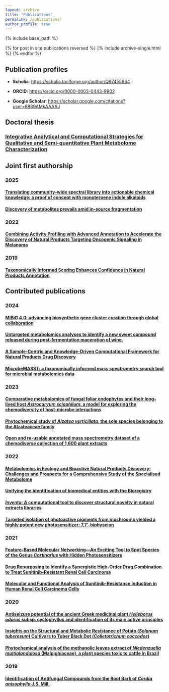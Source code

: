 ```yaml
---
layout: archive
title: "Publications"
permalink: /publications/
author_profile: true
---
```


{% include base_path %}

{% for post in site.publications reversed %}
{% include archive-single.html %}
{% endfor %}

## Publication profiles

* **Scholia**: <https://scholia.toolforge.org/author/Q97455964>

* **ORCID**: <https://orcid.org/0000-0003-0443-9902>

* **Google Scholar**: <https://scholar.google.com/citations?user=8889AMkAAAAJ>

## Doctoral thesis

### [Integrative Analytical and Computational Strategies for Qualitative and Semi-quantitative Plant Metabolome Characterization](https://doi.org/10.13097/archive-ouverte/unige:165668)

## Joint first authorship

### 2025

#### [Translating community‑wide spectral library into actionable chemical knowledge: a proof of concept with monoterpene indole alkaloids](https://doi.org/10.1186/s13321-025-01009-0)

#### [Discovery of metabolites prevails amid in-source fragmentation](https://doi.org/10.1038/s42255-025-01239-4)

### 2022

#### [Combining Activity Profiling with Advanced Annotation to Accelerate the Discovery of Natural Products Targeting Oncogenic Signaling in Melanoma](https://doi.org/10.1021/acs.jnatprod.2c00146)

### 2019

#### [Taxonomically Informed Scoring Enhances Confidence in Natural Products Annotation](https://doi.org/10.3389/fpls.2019.01329)

## Contributed publications

### 2024

#### [MIBiG 4.0: advancing biosynthetic gene cluster curation through global collaboration](https://doi.org/10.1093/nar/gkae1115)

#### [Untargeted metabolomics analyses to identify a new sweet compound released during post-fermentation maceration of wine.](https://doi.org/10.1016/j.foodchem.2024.140801_bb0005)

#### [A Sample-Centric and Knowledge-Driven Computational Framework for Natural Products Drug Discovery](https://doi.org/10.1021/acscentsci.3c00800)

#### [MicrobeMASST: a taxonomically informed mass spectrometry search tool for microbial metabolomics data](https://doi.org/10.1038/s41564-023-01575-9)

### 2023

#### [Comparative metabolomics of fungal foliar endophytes and their long-lived host *Astrocaryum sciophilum*: a model for exploring the chemodiversity of host-microbe interactions](https://doi.org/10.3389/fpls.2023.1278745)

#### [Phytochemical study of *Alzatea verticillata*, the sole species belonging to the Alzateaceae family](https://doi.org/10.3389/fntpr.2023.1147195)

#### [Open and re-usable annotated mass spectrometry dataset of a chemodiverse collection of 1,600 plant extracts](https://doi.org/10.1093/gigascience/giac124)

### 2022

#### [Metabolomics in Ecology and Bioactive Natural Products Discovery: Challenges and Prospects for a Comprehensive Study of the Specialised Metabolome](https://doi.org/10.2533/chimia.2022.954)

#### [Unifying the identification of biomedical entities with the Bioregistry](https://doi.org/10.1038/s41597-022-01807-3)

#### [*Inventa*: A computational tool to discover structural novelty in natural extracts libraries](https://doi.org/10.3389/fmolb.2022.1028334)

#### [Targeted isolation of photoactive pigments from mushrooms yielded a highly potent new photosensitizer: 7,7′-biphyscion](https://doi.org/10.1038/s41598-022-04975-9)

### 2021

#### [Feature-Based Molecular Networking—An Exciting Tool to Spot Species of the Genus *Cortinarius* with Hidden Photosensitizers](https://doi.org/10.3390/metabo11110791)

#### [Drug Repurposing to Identify a Synergistic High-Order Drug Combination to Treat Sunitinib-Resistant Renal Cell Carcinoma](https://doi.org/10.3390/cancers13163978)

#### [Molecular and Functional Analysis of Sunitinib-Resistance Induction in Human Renal Cell Carcinoma Cells](https://doi.org/10.3390/ijms22126467)

### 2020

#### [Antiseizure potential of the ancient Greek medicinal plant *Helleborus odorus* subsp. cyclophyllus and identification of its main active principles](https://doi.org/10.1016/j.jep.2020.112954)

#### [Insights on the Structural and Metabolic Resistance of Potato (*Solanum tuberosum*) Cultivars to Tuber Black Dot (*Colletotrichum coccodes*)](https://doi.org/10.3389/fpls.2020.01287)

#### [Phytochemical analysis of the methanolic leaves extract of *Niedenzuella multiglandulosa* (Malpighiaceae), a plant species toxic to cattle in Brazil](https://doi.org/10.1016/j.phytol.2020.02.005)

### 2019

#### [Identification of Antifungal Compounds from the Root Bark of *Cordia anisophylla* J.S. Mill.](https://doi.org/10.21577/0103-5053.20180221)

